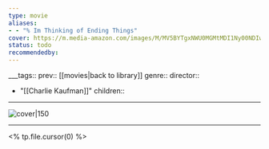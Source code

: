```yaml
---
type: movie
aliases:
- - "% Im Thinking of Ending Things"
cover: https://m.media-amazon.com/images/M/MV5BYTgxNWU0MGMtMDI1Ny00NDIwLTllYzYtZDkyOTVmYmFhZGM0XkEyXkFqcGc@._V1_SX300.jpg
status: todo
recommendedby:
---
```

___tags:: prev:: [[movies|back to library]]
genre::
director:: 
  - "[[Charlie Kaufman]]"
children::
___
![cover|150](https://m.media-amazon.com/images/M/MV5BYTgxNWU0MGMtMDI1Ny00NDIwLTllYzYtZDkyOTVmYmFhZGM0XkEyXkFqcGc@._V1_SX300.jpg)
___
<% tp.file.cursor(0) %>
